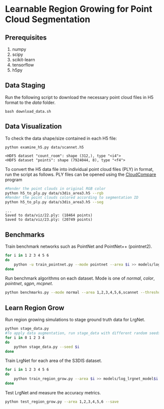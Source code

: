 # Learnable Region Growing for Point Cloud Segmentation

## Prerequisites

1. numpy
2. scipy
3. scikit-learn
4. tensorflow
5. h5py

## Data Staging

Run the following script to download the necessary point cloud files in H5 format to the *data* folder.

```
bash download_data.sh
```

## Data Visualization

To check the data shape/size contained in each H5 file:

```
python examine_h5.py data/scannet.h5
```

```
<HDF5 dataset "count_room": shape (312,), type "<i4">
<HDF5 dataset "points": shape (7924044, 8), type "<f4">
```

To convert the H5 data file into individual point cloud files (PLY) in format, run the script as follows.
PLY files can be opened using the [CloudCompare](https://www.danielgm.net/cc/) program

```bash
#Render the point clouds in original RGB color
python h5_to_ply.py data/s3dis_area3.h5 --rgb
#Render the point clouds colored according to segmentation ID
python h5_to_ply.py data/s3dis_area3.h5 --seg
```

```
...
Saved to data/viz/22.ply: (18464 points)
Saved to data/viz/23.ply: (20749 points)
```

## Benchmarks

Train benchmark networks such as PointNet and PointNet++ (pointnet2).
```bash
for i in 1 2 3 4 5 6
do
	python -u train_pointnet.py --mode pointnet --area $i >> models/log_pointnet_model$i.txt
done
```

Run benchmark algorithms on each dataset. Mode is one of *normal*, *color*, *pointnet*, *sgpn*, *mcpnet*.

```bash
python benchmarks.py --mode normal --area 1,2,3,4,5,6,scannet --threshold 0.99 --save
```

## Learn Region Grow

Run region growing simulations to stage ground truth data for LrgNet.

```bash
python stage_data.py
#To apply data augmentation, run stage_data with different random seeds
for i in 0 1 2 3 4
do
	python stage_data.py --seed $i
done
```

Train LrgNet for each area of the S3DIS dataset.

```bash
for i in 1 2 3 4 5 6
do
	python train_region_grow.py --area $i >> models/log_lrgnet_model$i.txt
done
```

Test LrgNet and measure the accuracy metrics.

```bash
python test_region_grow.py --area 1,2,3,4,5,6 --save
```

